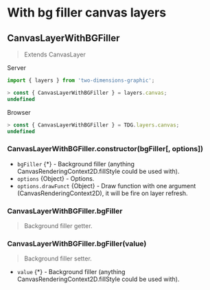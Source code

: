 # With bg filler canvas layers



## CanvasLayerWithBGFiller

> Extends CanvasLayer

Server
```javascript
import { layers } from 'two-dimensions-graphic';

> const { CanvasLayerWithBGFiller } = layers.canvas;
undefined
```

Browser
```javascript
> const { CanvasLayerWithBGFiller } = TDG.layers.canvas;
undefined
```


### CanvasLayerWithBGFiller.constructor(bgFiller[, options])
- `bgFiller` {*} - Background filler (anything CanvasRenderingContext2D.fillStyle could be used with).
- `options` {Object} - Options.
- `options.drawFunct` {Object} - Draw function with one argument (CanvasRenderingContext2D), it will be fire on layer refresh.


### CanvasLayerWithBGFiller.bgFiller
> Background filler getter.


### CanvasLayerWithBGFiller.bgFiller(value)
> Background filler setter.

- `value` {*} - Background filler (anything CanvasRenderingContext2D.fillStyle could be used with).
